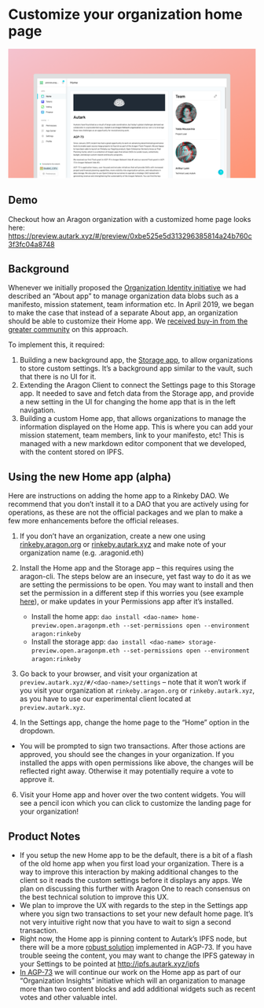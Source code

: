 # Customize your organization home page
![home-img](images/home.png)
## Demo
Checkout how an Aragon organization with a customized home page looks here: 
https://preview.autark.xyz/#/preview/0xbe525e5d313296385814a24b760c3f3fc04a8748

## Background
Whenever we initially proposed the [Organization Identity initiative](https://github.com/AutarkLabs/flock/blob/autark-proposal/teams/Autark/2019Q1-2.md#i06---dao-identity) we had described an “About app” to manage organization data blobs such as a manifesto, mission statement, team information etc. In April 2019, we began to make the case that instead of a separate About app, an organization should be able to customize their Home app. We [received buy-in from the greater community](https://forum.aragon.org/t/proposed-design-for-a-daos-home-page-within-aragon/826) on this approach.

To implement this, it required:
1. Building a new background app, the [Storage app](https://github.com/AutarkLabs/aragon-storage), to allow organizations to store custom settings. It’s a background app similar to the vault, such that there is no UI for it.
2. Extending the Aragon Client to connect the Settings page to this Storage app. It needed to save and fetch data from the Storage app, and provide a new setting in the UI for changing the home app that is in the left navigation.
3. Building a custom Home app, that allows organizations to manage the information displayed on the Home app. This is where you can add your mission statement, team members, link to your manifesto, etc! This is managed with a new markdown editor component that we developed, with the content stored on IPFS.

## Using the new Home app (alpha)
Here are instructions on adding the home app to a Rinkeby DAO. We recommend that you don’t install it to a DAO that you are actively using for operations, as these are not the official packages and we plan to make a few more enhancements before the official releases.

1. If you don’t have an organization, create a new one using [rinkeby.aragon.org](https://rinkeby.aragon.org) or [rinkeby.autark.xyz](https://rinkeby.autark.xyz) and make note of your organization name (e.g. <dao-name>.aragonid.eth)
2. Install the Home app and the Storage app – this requires using the aragon-cli. The steps below are an insecure, yet fast way to do it as we are setting the permissions to be open. You may want to install and then set the permission in a 
different step if this worries you (see example [here](https://hack.aragon.org/docs/guides-custom-deploy)), or make updates in your Permissions app after it’s installed. 

   * Install the home app:
      ```dao install <dao-name> home-preview.open.aragonpm.eth --set-permissions open --environment aragon:rinkeby```
   * Install the storage app: ```dao install <dao-name> storage-preview.open.aragonpm.eth --set-permissions open --environment aragon:rinkeby```

4. Go back to your browser, and visit your organization at `preview.autark.xyz/#/<dao-name>/settings` – note that it won’t work if you visit your organization at `rinkeby.aragon.org` or `rinkeby.autark.xyz`, as you have to use our experimental client located at `preview.autark.xyz`.
5. In the Settings app, change the home page to the “Home” option in the dropdown.
  * You will be prompted to sign two transactions. After those actions are approved, you should see the changes in your organization. If you installed the apps with open permissions like above, the changes will be reflected right away. Otherwise it may potentially require a vote to approve it.
6. Visit your Home app and hover over the two content widgets. You will see a pencil icon which you can click to customize the landing page for your organization!

## Product Notes
* If you setup the new Home app to be the default, there is a bit of a flash of the old home app when you first load your organization. There is a way to improve this interaction by making additional changes to the client so it reads the custom settings before it displays any apps. We plan on discussing this further with Aragon One to reach consensus on the best technical solution to improve this UX.
* We plan to improve the UX with regards to the step in the Settings app where you sign two transactions to set your new default home page. It’s not very intuitive right now that you have to wait to sign a second transaction.
* Right now, the Home app is pinning content to Autark’s IPFS node, but there will be a more [robust solution](https://medium.com/open-work-labs/smart-contract-based-ipfs-storage-for-daos-39c145f3042d) implemented in AGP-73. If you have trouble seeing the content, you may want to change the IPFS gateway in your Settings to be pointed at http://ipfs.autark.xyz/ipfs
* [In AGP-73](https://www.autark.xyz/proposal) we will continue our work on the Home app as part of our “Organization Insights” initiative which will an organization to manage more than two content blocks and add additional widgets such as recent votes and other valuable intel.
